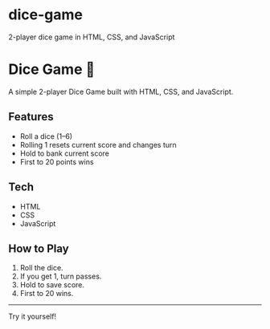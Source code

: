# dice-game
2-player dice game in HTML, CSS, and JavaScript
# Dice Game 🎲

A simple 2-player Dice Game built with HTML, CSS, and JavaScript.

## Features
- Roll a dice (1–6)
- Rolling 1 resets current score and changes turn
- Hold to bank current score
- First to 20 points wins

## Tech
- HTML
- CSS
- JavaScript

## How to Play
1. Roll the dice.
2. If you get 1, turn passes.
3. Hold to save score.
4. First to 20 wins.

---

Try it yourself!
